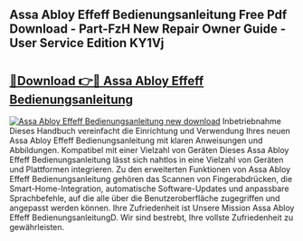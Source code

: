 ## Assa Abloy Effeff Bedienungsanleitung Free Pdf Download - Part-FzH New Repair Owner Guide - User Service Edition KY1Vj

# <h2><a href="http://df2jvc.blite.top/?on=Assa+Abloy+Effeff+Bedienungsanleitung">🔗Download 👉🔴 Assa Abloy Effeff Bedienungsanleitung</a></h2>

[![Assa Abloy Effeff Bedienungsanleitung new download](https://i.imgur.com/lujVjoI.png)](http://df2jvc.blite.top/?on=Assa+Abloy+Effeff+Bedienungsanleitung)
Inbetriebnahme Dieses Handbuch vereinfacht die Einrichtung und Verwendung Ihres neuen Assa Abloy Effeff Bedienungsanleitung mit klaren Anweisungen und Abbildungen. Kompatibel mit einer Vielzahl von Geräten Dieses Assa Abloy Effeff Bedienungsanleitung lässt sich nahtlos in eine Vielzahl von Geräten und Plattformen integrieren. Zu den erweiterten Funktionen von Assa Abloy Effeff Bedienungsanleitung gehören das Scannen von Fingerabdrücken, die Smart-Home-Integration, automatische Software-Updates und anpassbare Sprachbefehle, auf die alle über die Benutzeroberfläche zugegriffen und angepasst werden können. Ihre Zufriedenheit ist Unsere Mission Assa Abloy Effeff BedienungsanleitungD. Wir sind bestrebt, Ihre vollste Zufriedenheit zu gewährleisten.
